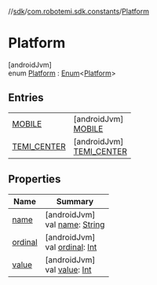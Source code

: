 //[sdk](../../../index.md)/[com.robotemi.sdk.constants](../index.md)/[Platform](index.md)

# Platform

[androidJvm]\
enum [Platform](index.md) : [Enum](https://kotlinlang.org/api/latest/jvm/stdlib/kotlin/-enum/index.html)&lt;[Platform](index.md)&gt;

## Entries

| | |
|---|---|
| [MOBILE](-m-o-b-i-l-e/index.md) | [androidJvm]<br>[MOBILE](-m-o-b-i-l-e/index.md) |
| [TEMI_CENTER](-t-e-m-i_-c-e-n-t-e-r/index.md) | [androidJvm]<br>[TEMI_CENTER](-t-e-m-i_-c-e-n-t-e-r/index.md) |

## Properties

| Name | Summary |
|---|---|
| [name](../../com.robotemi.sdk.permission/-permission/-u-n-k-n-o-w-n/index.md#-372974862%2FProperties%2F462465411) | [androidJvm]<br>val [name](../../com.robotemi.sdk.permission/-permission/-u-n-k-n-o-w-n/index.md#-372974862%2FProperties%2F462465411): [String](https://kotlinlang.org/api/latest/jvm/stdlib/kotlin/-string/index.html) |
| [ordinal](../../com.robotemi.sdk.permission/-permission/-u-n-k-n-o-w-n/index.md#-739389684%2FProperties%2F462465411) | [androidJvm]<br>val [ordinal](../../com.robotemi.sdk.permission/-permission/-u-n-k-n-o-w-n/index.md#-739389684%2FProperties%2F462465411): [Int](https://kotlinlang.org/api/latest/jvm/stdlib/kotlin/-int/index.html) |
| [value](value.md) | [androidJvm]<br>val [value](value.md): [Int](https://kotlinlang.org/api/latest/jvm/stdlib/kotlin/-int/index.html) |
